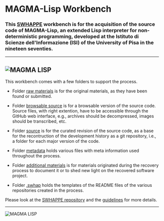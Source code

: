 # MAGMA-Lisp Workbench

### This [SWHAPPE](https://github.com/Unipisa/SWHAPPE) workbench is for the acquisition of the source code of MAGMA-Lisp, an extended Lisp interpreter for non-deterministic programming, developed at the Istituto di Scienze dell'Informazione (ISI) of the University of Pisa in the nineteen seventies.
-------------------
![MAGMA LISP](raw_materials/Frontespizio-sopra.png)
-------------------

This workbench comes with a few folders to support the process.

- Folder [raw materials](./raw_materials) is for the original materials, as they have been found or submitted.

- Folder [browsable source](./browsable_source) is for a browsable version of the source code. Source files, with right extention, have to be accessible through the GitHub web interface, e.g., archives should be decompressed, images should be transcribed, etc.

- Folder [source](./source) is for the curated revision of the source code, as a base for the recontruction of the development history as a git repository, i.e., a folder for each major version of the code.

- Folder [metadata](./metadata) holds various files with meta information used throughout the process. 

- Folder [additional materials](./additional_materials) is for materials originated during the recovery process to document it or to shed new light on the recovered software project.

- Folder [.swhap](./.swhap) holds the templates of the README files of the various repositories created in the process.

Please look at the [SWHAPPE repository](https://github.com/Unipisa/SWHAPPE/blob/master/README.md) and the [guidelines](https://github.com/SoftwareHeritage/swhapguide/blob/master/SWHAP%40Pisa.pdf)  for more details.

-------------------

![MAGMA LISP](raw_materials/Frontespizio-sotto.png)
